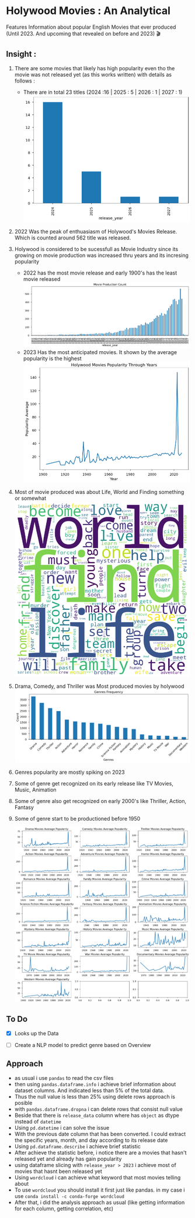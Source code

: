 

# Holywood Movies : An Analytical
Features Information about popular English Movies that ever produced (Until 2023. And upcoming that revealed on before and 2023) 🎬

## Insight :

1. There are some movies that likely has high popularity even tho the movie was not released yet (as this works written) with details as follows :
    - There are in total 23 titles (2024 :16 | 2025 : 5 | 2026 : 1 | 2027 : 1)
    ![Supporting Image 1](images/image.png)
2. 2022 Was the peak of enthuasiasm of Holywood's Movies Release. Which is counted around 562 title was released.
3. Holywood is considered to be sucessfull as Movie Industry since its growing on movie production was increased thru years and its incresing popularity
    - 2022 has the most movie release and early 1900's has the least movie released
    ![Supporting Image 3.1](images/image-1.png)
    - 2023 Has the most anticipated movies. It shown by the average popularity is the highest
    ![Supporting Image 3.2](images/image-4.png)
4. Most of movie produced was about Life, World and Finding something or somewhat
    ![Supporting Image 4.1](images/image-2.png)
5. Drama, Comedy, and Thriller was Most produced movies by holywood
    ![Supporting Image 5.1](images/image-3.png)
6. Genres popularity are mostly spiking on 2023
7. Some of genre get recognized on its early release like TV Movies, Music, Animation
8. Some of genre also get recognized on early 2000's like Thriller, Action, Fantasy
9. Some of genre start to be productioned before 1950

    ![Supporting Image 6-9](images/image-5.png)



## To Do

- [x] Looks up the Data
- [ ] Create a NLP model to predict genre based on Overview 


## Approach
- as usual i use `pandas` to read the csv files
- then using `pandas.dataframe.info` i achieve brief information about dataset columns. And indicated less than 5% of the total data.
- Thus the null value is less than 25% using delete rows approach is posible
- with `pandas.dataframe.dropna` i can delete rows that consist null value
- Beside that there is `release_data` column where has `object` as dtype instead of `datetime`
- Using `pd.datetime` i can solve the issue
- With the previous date column that has been converted. I could extract the specific years, month, and day according to its release date
- Using `pd.dataframe.describe` i achieve brief statistic
- After achieve the statistic before, i notice there are a movies that hasn't released yet and already has gain popularity
- using dataframe slicing with `release_year > 2023` i achieve most of movies that hasnt been released yet
- Using `wordcloud` i can achieve what keyword that most movies telling about
- To use `wordcloud` you should install it first just like pandas. in my case i use `conda install -c conda-forge wordcloud`
- After that, i did the analysis approach as usual (like getting information for each column, getting correlation, etc)
